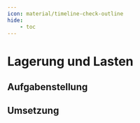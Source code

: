```yaml
---
icon: material/timeline-check-outline
hide:
    - toc
---
```


# Lagerung und Lasten

## Aufgabenstellung

## Umsetzung
